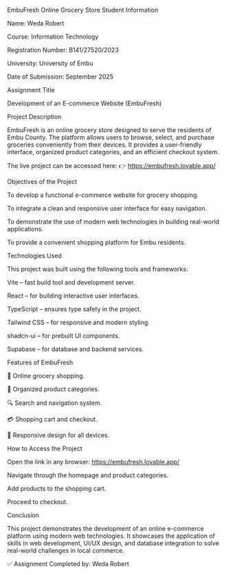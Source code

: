 EmbuFresh Online Grocery Store
Student Information

Name: Weda Robert

Course: Information Technology

Registration Number: B141/27520/2023

University: University of Embu

Date of Submission: September 2025

Assignment Title

Development of an E-commerce Website (EmbuFresh)

Project Description

EmbuFresh is an online grocery store designed to serve the residents of Embu County. The platform allows users to browse, select, and purchase groceries conveniently from their devices. It provides a user-friendly interface, organized product categories, and an efficient checkout system.

The live project can be accessed here:
👉 https://embufresh.lovable.app/

Objectives of the Project

To develop a functional e-commerce website for grocery shopping.

To integrate a clean and responsive user interface for easy navigation.

To demonstrate the use of modern web technologies in building real-world applications.

To provide a convenient shopping platform for Embu residents.

Technologies Used

This project was built using the following tools and frameworks:

Vite – fast build tool and development server.

React – for building interactive user interfaces.

TypeScript – ensures type safety in the project.

Tailwind CSS – for responsive and modern styling.

shadcn-ui – for prebuilt UI components.

Supabase – for database and backend services.

Features of EmbuFresh

🛒 Online grocery shopping.

📂 Organized product categories.

🔍 Search and navigation system.

💳 Shopping cart and checkout.

📱 Responsive design for all devices.

How to Access the Project

Open the link in any browser: https://embufresh.lovable.app/

Navigate through the homepage and product categories.

Add products to the shopping cart.

Proceed to checkout.

Conclusion

This project demonstrates the development of an online e-commerce platform using modern web technologies. It showcases the application of skills in web development, UI/UX design, and database integration to solve real-world challenges in local commerce.

✅ Assignment Completed by: Weda Robert
